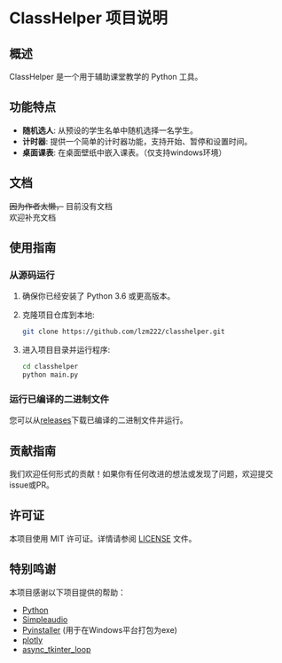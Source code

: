 # ClassHelper 项目说明

## 概述

ClassHelper 是一个用于辅助课堂教学的 Python 工具。

## 功能特点

- **随机选人**: 从预设的学生名单中随机选择一名学生。
- **计时器**: 提供一个简单的计时器功能，支持开始、暂停和设置时间。
- **桌面课表**: 在桌面壁纸中嵌入课表。（仅支持windows环境）

## 文档

~~因为作者太懒，~~ 目前没有文档  
欢迎补充文档

## 使用指南

### 从源码运行

1. 确保你已经安装了 Python 3.6 或更高版本。
2. 克隆项目仓库到本地:

   ```bash
   git clone https://github.com/lzm222/classhelper.git

3. 进入项目目录并运行程序:

   ```bash
   cd classhelper
   python main.py

### 运行已编译的二进制文件

您可以从[releases](https://github.com/lzm222/classhelper/releases)下载已编译的二进制文件并运行。

## 贡献指南

我们欢迎任何形式的贡献！如果你有任何改进的想法或发现了问题，欢迎提交issue或PR。

## 许可证

本项目使用 MIT 许可证。详情请参阅 [LICENSE](LICENSE) 文件。

## 特别鸣谢

本项目感谢以下项目提供的帮助：

- [Python](https://www.python.org/)
- [Simpleaudio](https://github.com/hamiltron/py-simple-audio)
- [Pyinstaller](https://www.pyinstaller.org/) (用于在Windows平台打包为exe)
- [plotly](https://plotly.com/python/)
- [async_tkinter_loop](https://github.com/insolor/async-tkinter-loop)
